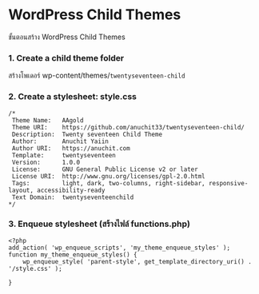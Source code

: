 # WordPress Child Themes
ขั้นตอนสร้าง WordPress Child Themes

### 1. Create a child theme folder
สร้างโพเดอร์ wp-content/themes/`twentyseventeen-child`

### 2. Create a stylesheet: style.css
```
/*
 Theme Name:   AAgold
 Theme URI:    https://github.com/anuchit33/twentyseventeen-child/
 Description:  Twenty seventeen Child Theme
 Author:       Anuchit Yaiin
 Author URI:   https://anuchit.com
 Template:     twentyseventeen
 Version:      1.0.0
 License:      GNU General Public License v2 or later
 License URI:  http://www.gnu.org/licenses/gpl-2.0.html
 Tags:         light, dark, two-columns, right-sidebar, responsive-layout, accessibility-ready
 Text Domain:  twentyseventeenchild
*/

```

### 3. Enqueue stylesheet (สร้างไฟล์ functions.php)
```
<?php
add_action( 'wp_enqueue_scripts', 'my_theme_enqueue_styles' );
function my_theme_enqueue_styles() {
    wp_enqueue_style( 'parent-style', get_template_directory_uri() . '/style.css' );
 
}
```
